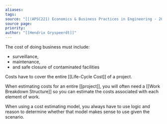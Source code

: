 ```yaml
---
aliases: 
tags: 
source: "[[(APSC221) Economics & Business Practices in Engineering - 2022 version.pdf#page=51&selection=0,0,0,26|(APSC221) Economics & Business Practices in Engineering - 2022 version, page 51]]"
source page: 
priority: 
author: "[[Hendrix Gryspeerdt]]"
---
```

The cost of doing business must include:
- surveillance, 
- maintenance, 
- and safe closure of contaminated facilities

Costs have to cover the entire [[Life-Cycle Cost]] of a project.

When estimating costs for an entire [[project]], you will often need a [[Work Breakdown Structure]] so you can estimate the costs associated with each element of work.

When using a cost estimating model, you always have to use logic and reason to determine whether that model makes sense to use given the scenario.

